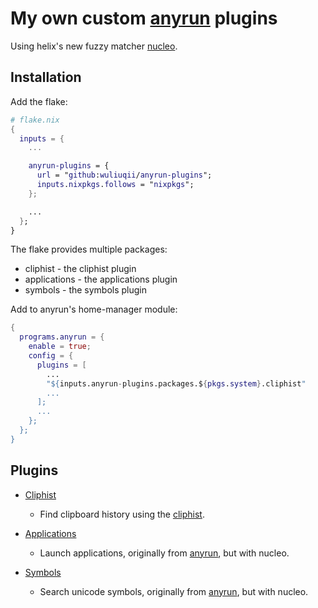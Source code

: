 # My own custom [anyrun](https://github.com/Kirottu/anyrun) plugins

Using helix's new fuzzy matcher [nucleo](https://github.com/helix-editor/nucleo).

## Installation

Add the flake:
```nix
# flake.nix
{
  inputs = {
    ...

    anyrun-plugins = {
      url = "github:wuliuqii/anyrun-plugins";
      inputs.nixpkgs.follows = "nixpkgs";
    };

    ...
  };
}
```

The flake provides multiple packages:

- cliphist - the cliphist plugin
- applications - the applications plugin
- symbols - the symbols plugin

Add to anyrun's home-manager module:
```nix
{
  programs.anyrun = {
    enable = true;
    config = {
      plugins = [
        ...
        "${inputs.anyrun-plugins.packages.${pkgs.system}.cliphist"
        ...
      ];
      ...
    };
  };
}
```

## Plugins

- [Cliphist](./plugins/cliphist/README.md)
  - Find clipboard history using the [cliphist](https://github.com/sentriz/cliphist).

- [Applications](./plugins/applications/README.md)
  - Launch applications, originally from [anyrun](https://github.com/Kirottu/anyrun/tree/master/plugins/applications), but with nucleo.

- [Symbols](./plugins/symbols/README.md)
  - Search unicode symbols, originally from [anyrun](https://github.com/Kirottu/anyrun/tree/master/plugins/symbols), but with nucleo.